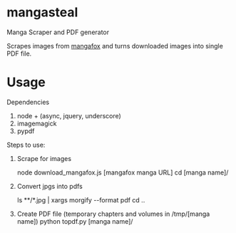 mangasteal
==========

Manga Scraper and PDF generator

Scrapes images from [mangafox](http://www.mangafox.com) and turns downloaded
images into single PDF file.

Usage
=========

Dependencies

1. node + (async, jquery, underscore)
2. imagemagick
3. pypdf

Steps to use:

1) Scrape for images

    node download_mangafox.js [mangafox manga URL]
    cd [manga name]/

2) Convert jpgs into pdfs

    ls **/*.jpg | xargs morgify --format pdf
    cd ..

3) Create PDF file (temporary chapters and volumes in /tmp/[manga name])
    python topdf.py [manga name]/

